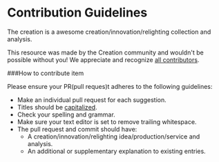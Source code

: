 # Contribution Guidelines

The creation is a awesome creation/innovation/relighting collection and analysis.

This resource was made by the Creation community and wouldn't be possible without you! We appreciate and recognize [all contributors](https://github.com/teamhost/creation/graphs/contributors).


###How to contribute item

Please ensure your PR(pull reques)t adheres to the following guidelines:

- Make an individual pull request for each suggestion.
- Titles should be [capitalized](http://grammar.yourdictionary.com/capitalization/rules-for-capitalization-in-titles.html).
- Check your spelling and grammar.
- Make sure your text editor is set to remove trailing whitespace.
- The pull request and commit should have:
  - A creation/innovation/relighting idea/production/service and analysis.
  - An additional or supplementary explanation to existing entries.